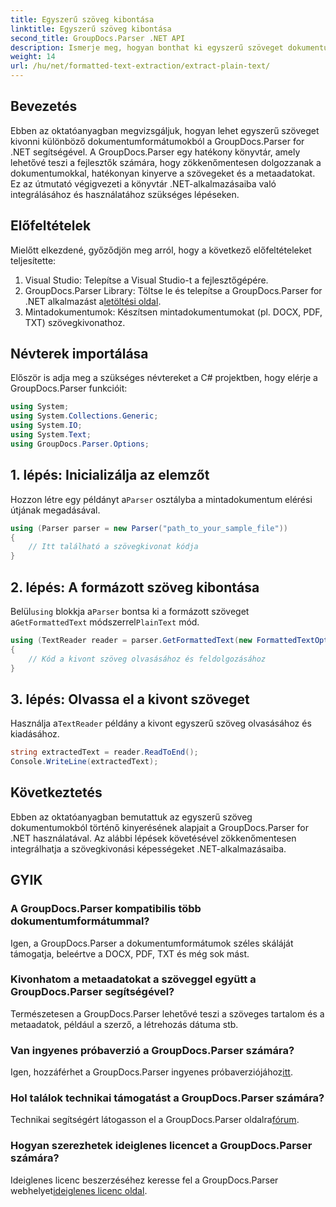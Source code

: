 ```yaml
---
title: Egyszerű szöveg kibontása
linktitle: Egyszerű szöveg kibontása
second_title: GroupDocs.Parser .NET API
description: Ismerje meg, hogyan bonthat ki egyszerű szöveget dokumentumokból a GroupDocs.Parser for .NET segítségével. Egyszerű lépések a szövegkivonás integrálásához az alkalmazásokban.
weight: 14
url: /hu/net/formatted-text-extraction/extract-plain-text/
---
```

## Bevezetés
Ebben az oktatóanyagban megvizsgáljuk, hogyan lehet egyszerű szöveget kivonni különböző dokumentumformátumokból a GroupDocs.Parser for .NET segítségével. A GroupDocs.Parser egy hatékony könyvtár, amely lehetővé teszi a fejlesztők számára, hogy zökkenőmentesen dolgozzanak a dokumentumokkal, hatékonyan kinyerve a szövegeket és a metaadatokat. Ez az útmutató végigvezeti a könyvtár .NET-alkalmazásaiba való integrálásához és használatához szükséges lépéseken.
## Előfeltételek
Mielőtt elkezdené, győződjön meg arról, hogy a következő előfeltételeket teljesítette:
1. Visual Studio: Telepítse a Visual Studio-t a fejlesztőgépére.
2.  GroupDocs.Parser Library: Töltse le és telepítse a GroupDocs.Parser for .NET alkalmazást a[letöltési oldal](https://releases.groupdocs.com/parser/net/).
3. Mintadokumentumok: Készítsen mintadokumentumokat (pl. DOCX, PDF, TXT) szövegkivonathoz.

## Névterek importálása
Először is adja meg a szükséges névtereket a C# projektben, hogy elérje a GroupDocs.Parser funkcióit:
```csharp
using System;
using System.Collections.Generic;
using System.IO;
using System.Text;
using GroupDocs.Parser.Options;
```
## 1. lépés: Inicializálja az elemzőt
 Hozzon létre egy példányt a`Parser` osztályba a mintadokumentum elérési útjának megadásával.
```csharp
using (Parser parser = new Parser("path_to_your_sample_file"))
{
    // Itt található a szövegkivonat kódja
}
```
## 2. lépés: A formázott szöveg kibontása
 Belül`using` blokkja a`Parser` bontsa ki a formázott szöveget a`GetFormattedText` módszerrel`PlainText` mód.
```csharp
using (TextReader reader = parser.GetFormattedText(new FormattedTextOptions(FormattedTextMode.PlainText)))
{
    // Kód a kivont szöveg olvasásához és feldolgozásához
}
```
## 3. lépés: Olvassa el a kivont szöveget
 Használja a`TextReader` példány a kivont egyszerű szöveg olvasásához és kiadásához.
```csharp
string extractedText = reader.ReadToEnd();
Console.WriteLine(extractedText);
```

## Következtetés
Ebben az oktatóanyagban bemutattuk az egyszerű szöveg dokumentumokból történő kinyerésének alapjait a GroupDocs.Parser for .NET használatával. Az alábbi lépések követésével zökkenőmentesen integrálhatja a szövegkivonási képességeket .NET-alkalmazásaiba.

## GYIK
### A GroupDocs.Parser kompatibilis több dokumentumformátummal?
Igen, a GroupDocs.Parser a dokumentumformátumok széles skáláját támogatja, beleértve a DOCX, PDF, TXT és még sok mást.
### Kivonhatom a metaadatokat a szöveggel együtt a GroupDocs.Parser segítségével?
Természetesen a GroupDocs.Parser lehetővé teszi a szöveges tartalom és a metaadatok, például a szerző, a létrehozás dátuma stb.
### Van ingyenes próbaverzió a GroupDocs.Parser számára?
 Igen, hozzáférhet a GroupDocs.Parser ingyenes próbaverziójához[itt](https://releases.groupdocs.com/).
### Hol találok technikai támogatást a GroupDocs.Parser számára?
 Technikai segítségért látogasson el a GroupDocs.Parser oldalra[fórum](https://forum.groupdocs.com/c/parser/17).
### Hogyan szerezhetek ideiglenes licencet a GroupDocs.Parser számára?
 Ideiglenes licenc beszerzéséhez keresse fel a GroupDocs.Parser webhelyet[ideiglenes licenc oldal](https://purchase.groupdocs.com/temporary-license/).